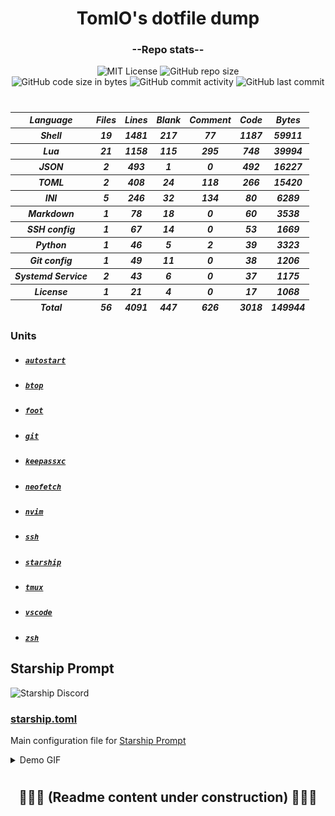 <h1 align="center">TomIO's dotfile dump</h1>
<div align="center">

<!-- (TODO) Have a look at -->
<!-- https://github.com/4513ECHO/dotfiles/blob/main/scripts/gen_stat.sh -->

### --Repo stats--
  ![MIT License](https://img.shields.io/github/license/TomJo2000/.dotfiles?color=B7208F&label=License%3A&style=for-the-badge)
  ![GitHub repo size](https://img.shields.io/github/repo-size/TomJo2000/.dotfiles?color=0759B6&logo=Github&style=for-the-badge)<br>
  ![GitHub code size in bytes](https://img.shields.io/github/languages/code-size/TomJo2000/.dotfiles?color=0C8167&style=flat-square)
  ![GitHub commit activity](https://img.shields.io/github/commit-activity/w/TomJo2000/.dotfiles?color=FBF6FD&label=Commits%3A&logo=GitHub)
  ![GitHub last commit](https://img.shields.io/github/last-commit/TomJo2000/.dotfiles?color=4EAF26&logo=github)
</div>

<h1><em></em></h1> <!-- thin separator -->

<h5><div align=center>
<!--loc-start-->
<table id="scc-table">
  <thead>
    <tr><th>Language</th>        <th>Files</th> <th>Lines</th> <th>Blank</th> <th>Comment</th> <th>Code</th> <th>Bytes</th></tr>
  </thead>
  <tbody>
    <tr><th>Shell</th>           <th>19</th>    <th>1481</th>  <th>217</th>   <th>77</th>      <th>1187</th> <th>59911</th></tr>
    <tr><th>Lua</th>             <th>21</th>    <th>1158</th>  <th>115</th>   <th>295</th>     <th>748</th>  <th>39994</th></tr>
    <tr><th>JSON</th>            <th>2</th>     <th>493</th>   <th>1</th>     <th>0</th>       <th>492</th>  <th>16227</th></tr>
    <tr><th>TOML</th>            <th>2</th>     <th>408</th>   <th>24</th>    <th>118</th>     <th>266</th>  <th>15420</th></tr>
    <tr><th>INI</th>             <th>5</th>     <th>246</th>   <th>32</th>    <th>134</th>     <th>80</th>   <th>6289</th></tr>
    <tr><th>Markdown</th>        <th>1</th>     <th>78</th>    <th>18</th>    <th>0</th>       <th>60</th>   <th>3538</th></tr>
    <tr><th>SSH config</th>      <th>1</th>     <th>67</th>    <th>14</th>    <th>0</th>       <th>53</th>   <th>1669</th></tr>
    <tr><th>Python</th>          <th>1</th>     <th>46</th>    <th>5</th>     <th>2</th>       <th>39</th>   <th>3323</th></tr>
    <tr><th>Git config</th>      <th>1</th>     <th>49</th>    <th>11</th>    <th>0</th>       <th>38</th>   <th>1206</th></tr>
    <tr><th>Systemd Service</th> <th>2</th>     <th>43</th>    <th>6</th>     <th>0</th>       <th>37</th>   <th>1175</th></tr>
    <tr><th>License</th>         <th>1</th>     <th>21</th>    <th>4</th>     <th>0</th>       <th>17</th>   <th>1068</th></tr>
  </tbody>
  <tfoot>
    <tr><th>Total</th>           <th>56</th>    <th>4091</th>  <th>447</th>   <th>626</th>     <th>3018</th> <th>149944</th></tr>
  </tfoot>
  </table>
<!--loc-end-->
</div></h5>

### Units
- ##### [`autostart`]()
- ##### [`btop`]()
- ##### [`foot`]()
- ##### [`git`]()
- ##### [`keepassxc`]()
- ##### [`neofetch`]()
- ##### [`nvim`]()
- ##### [`ssh`]()
- ##### [`starship`]()
- ##### [`tmux`]()
- ##### [`vscode`]()
- ##### [`zsh`]()



## Starship Prompt

![Starship Discord](https://img.shields.io/discord/567163873606500352?color=%235865F2&label=Starship%20Discord&logo=Discord)

### [starship.toml](.config/starship.toml)

Main configuration file for [Starship Prompt](https://starship.rs/)

<details><summary>Demo GIF</summary>

![Demo GIF showing some theme](documentation/prompt_demo.gif)

</details>

<h1><em></em></h1> <!-- thin separator -->

<h2 align="center">🚧🚧🚧 (Readme content under construction) 🚧🚧🚧</h2>

<!-- vim: set ft=markdown et ff=unix tw=2 sw=2  -->

